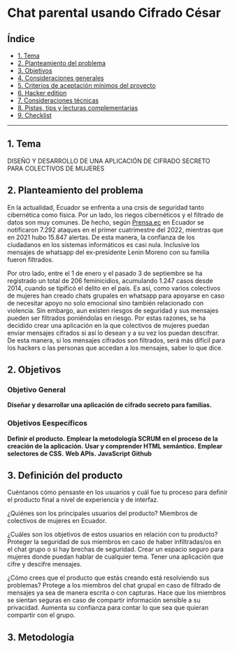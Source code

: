 # Chat parental usando Cifrado César

## Índice

* [1. Tema](#1-tema)
* [2. Planteamiento del problema](#2-planteamiento-del-problema)
* [3. Objetivos](#3-objetivos)
* [4. Consideraciones generales](#4-consideraciones-generales)
* [5. Criterios de aceptación mínimos del proyecto](#5-criterios-de-aceptación-mínimos-del-proyecto)
* [6. Hacker edition](#6-hacker-edition)
* [7. Consideraciones técnicas](#7-consideraciones-técnicas)
* [8. Pistas, tips y lecturas complementarias](#8-pistas-tips-y-lecturas-complementarias)
* [9. Checklist](#9-checklist)

***

## 1. Tema
DISEÑO Y DESARROLLO DE UNA APLICACIÓN DE CIFRADO SECRETO PARA COLECTIVOS DE MUJERES

## 2. Planteamiento del problema

En la actualidad, Ecuador se enfrenta a una crsis de seguridad tanto cibernética como física. Por un lado,
los riegos cibernéticos y el filtrado de datos son muy comunes. De hecho, según [Prensa.ec](https://prensa.ec/2022/06/22/ecuador-es-uno-de-los-paises-mas-vulnerables-para-los-ciberdelincuentes/#:~:text=En%20Ecuador%2C%20de%20acuerdo%20con,demuestra%20que%20desde%20el%20primer) 
en Ecuador se notificaron 7.292 ataques en el primer cuatrimestre del 2022, mientras que en 2021 hubo 15.847 alertas. De esta manera, la confianza de los ciudadanos en los sistemas informáticos es casi nula. Inclusive
los mensajes de whatsapp del ex-presidente Lenin Moreno con su familia fueron filtrados. 

Por otro lado, entre el 1 de enero y el pasado 3 de septiembre se ha registrado un total de 206 feminicidios, acumulando 1.247 casos desde 2014, cuando se tipificó el delito en el país. Es así, como varios colectivos de mujeres han creado chats grupales en whatsapp para apoyarse en caso de necesitar apoyo no solo emocional sino también relacionado con violencia. Sin embargo, aun existen riesgos de seguridad y sus mensajes pueden ser filtrados poniéndolas en riesgo. Por estas razones, se ha decidido crear una aplicación en la que colectivos de mujeres puedan enviar mensajes cifrados si así lo desean y a su vez los puedan descifrar. De esta manera, si los mensajes cifrados son filtrados, será más difícil para los hackers o las personas que accedan a los mensajes, saber lo que dice.

## 2. Objetivos
### Objetivo General
**Diseñar y desarrollar una aplicación de cifrado secreto para familias.**

### Objetivos Eespecíficos
**Definir el producto.**
**Emplear la metodología SCRUM en el proceso de la creación de la aplicación.**
**Usar y comprender HTML semántico.**
**Emplear selectores de CSS.**
**Web APIs.**
**JavaScript**
**Github**

## 3. Definición del producto
Cuéntanos cómo pensaste en los usuarios y cuál fue tu proceso para definir el producto final a nivel de experiencia y de interfaz.

¿Quiénes son los principales usuarios del producto?
Miembros de colectivos de mujeres en Ecuador.

¿Cuáles son los objetivos de estos usuarios en relación con tu producto?
Proteger la seguridad de sus miembros en caso de haber infiltradas/os en el chat grupo o si hay brechas de seguridad. 
Crear un espacio seguro para mujeres donde puedan hablar de cualquier tema.
Tener una aplicación que cifre y descifre mensajes.

¿Cómo crees que el producto que estás creando está resolviendo sus problemas?
Protege a los miembros del chat grupal en caso de filtrado de mensajes ya sea de manera escrita o con capturas.
Hace que los miembros se sientan seguras en caso de compartir información sensible a su privacidad.
Aumenta su confianza para contar lo que sea que quieran compartir con el grupo. 

## 3. Metodología


